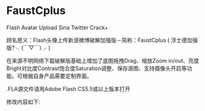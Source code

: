 FaustCplus
==========

Flash Avatar Upload Sina Twitter Crack+

顾名思义：Flash头像上传新浪微博破解加强版－简称：FaustCplus ( 浮士德加强版?  ╮(￣▽￣)╭ )

在来源不明网络下载破解版基础上增加了底图拖拽Drag、缩放Zoom in/out、亮度Bright对比度Contrast饱合度Saturation调整、保存源图、支持摄像头开启等功能。可根据自身产品需要定制界面。

.FLA源文件请用Adobe Flash CS5.5或以上版本打开

修改内容如下:

